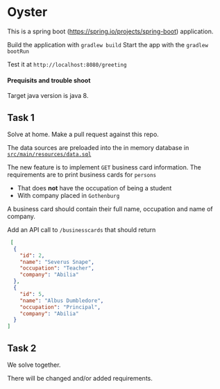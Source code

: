 # Oyster
This is a spring boot (https://spring.io/projects/spring-boot) application.

Build the application with `gradlew build`
Start the app with the `gradlew bootRun`

Test it at `http://localhost:8080/greeting`

#### Prequisits and trouble shoot
Target java version is java 8.

## Task 1
Solve at home. Make a pull request against this repo.

The data sources are preloaded into the in memory database in [`src/main/resources/data.sql`](src/main/resources/data.sql)

The new feature is to implement `GET` business card information.
The requirements are to print business cards for `persons`
- That does **not** have the occupation of being a student
- With company placed in `Gothenburg`

A business card should contain their full name, occupation and name of company.

Add an API call to `/businesscards` that should return
```json
 [
  {
    "id": 2,
    "name": "Severus Snape",
    "occupation": "Teacher",
    "company": "Abilia"
  },
  {
    "id": 5,
    "name": "Albus Dumbledore",
    "occupation": "Principal",
    "company": "Abilia"
  }
]
```

## Task 2
We solve together.

There will be changed and/or added requirements.
